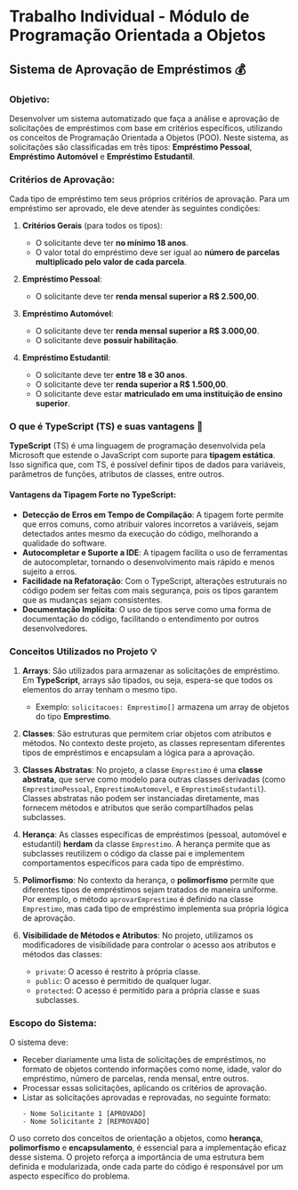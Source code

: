 # Trabalho Individual - Módulo de Programação Orientada a Objetos

## Sistema de Aprovação de Empréstimos 💰

### Objetivo:
Desenvolver um sistema automatizado que faça a análise e aprovação de solicitações de empréstimos com base em critérios específicos, utilizando os conceitos de Programação Orientada a Objetos (POO). Neste sistema, as solicitações são classificadas em três tipos: **Empréstimo Pessoal**, **Empréstimo Automóvel** e **Empréstimo Estudantil**.

### Critérios de Aprovação:
Cada tipo de empréstimo tem seus próprios critérios de aprovação. Para um empréstimo ser aprovado, ele deve atender às seguintes condições:

1. **Critérios Gerais** (para todos os tipos):
   - O solicitante deve ter **no mínimo 18 anos**.
   - O valor total do empréstimo deve ser igual ao **número de parcelas multiplicado pelo valor de cada parcela**.

2. **Empréstimo Pessoal**:
   - O solicitante deve ter **renda mensal superior a R$ 2.500,00**.

3. **Empréstimo Automóvel**:
   - O solicitante deve ter **renda mensal superior a R$ 3.000,00**.
   - O solicitante deve **possuir habilitação**.

4. **Empréstimo Estudantil**:
   - O solicitante deve ter **entre 18 e 30 anos**.
   - O solicitante deve ter **renda superior a R$ 1.500,00**.
   - O solicitante deve estar **matriculado em uma instituição de ensino superior**.

### O que é TypeScript (TS) e suas vantagens 🚀
**TypeScript** (TS) é uma linguagem de programação desenvolvida pela Microsoft que estende o JavaScript com suporte para **tipagem estática**. Isso significa que, com TS, é possível definir tipos de dados para variáveis, parâmetros de funções, atributos de classes, entre outros.

#### Vantagens da Tipagem Forte no TypeScript:
- **Detecção de Erros em Tempo de Compilação**: A tipagem forte permite que erros comuns, como atribuir valores incorretos a variáveis, sejam detectados antes mesmo da execução do código, melhorando a qualidade do software.
- **Autocompletar e Suporte a IDE**: A tipagem facilita o uso de ferramentas de autocompletar, tornando o desenvolvimento mais rápido e menos sujeito a erros.
- **Facilidade na Refatoração**: Com o TypeScript, alterações estruturais no código podem ser feitas com mais segurança, pois os tipos garantem que as mudanças sejam consistentes.
- **Documentação Implícita**: O uso de tipos serve como uma forma de documentação do código, facilitando o entendimento por outros desenvolvedores.

### Conceitos Utilizados no Projeto 💡

1. **Arrays**: São utilizados para armazenar as solicitações de empréstimo. Em **TypeScript**, arrays são tipados, ou seja, espera-se que todos os elementos do array tenham o mesmo tipo.
   - Exemplo: `solicitacoes: Emprestimo[]` armazena um array de objetos do tipo **Emprestimo**.

2. **Classes**: São estruturas que permitem criar objetos com atributos e métodos. No contexto deste projeto, as classes representam diferentes tipos de empréstimos e encapsulam a lógica para a aprovação.

3. **Classes Abstratas**: No projeto, a classe `Emprestimo` é uma **classe abstrata**, que serve como modelo para outras classes derivadas (como `EmprestimoPessoal`, `EmprestimoAutomovel`, e `EmprestimoEstudantil`). Classes abstratas não podem ser instanciadas diretamente, mas fornecem métodos e atributos que serão compartilhados pelas subclasses.

4. **Herança**: As classes específicas de empréstimos (pessoal, automóvel e estudantil) **herdam** da classe `Emprestimo`. A herança permite que as subclasses reutilizem o código da classe pai e implementem comportamentos específicos para cada tipo de empréstimo.

5. **Polimorfismo**: No contexto da herança, o **polimorfismo** permite que diferentes tipos de empréstimos sejam tratados de maneira uniforme. Por exemplo, o método `aprovarEmprestimo` é definido na classe `Emprestimo`, mas cada tipo de empréstimo implementa sua própria lógica de aprovação.

6. **Visibilidade de Métodos e Atributos**: No projeto, utilizamos os modificadores de visibilidade para controlar o acesso aos atributos e métodos das classes:
   - `private`: O acesso é restrito à própria classe.
   - `public`: O acesso é permitido de qualquer lugar.
   - `protected`: O acesso é permitido para a própria classe e suas subclasses.

### Escopo do Sistema:
O sistema deve:
- Receber diariamente uma lista de solicitações de empréstimos, no formato de objetos contendo informações como nome, idade, valor do empréstimo, número de parcelas, renda mensal, entre outros.
- Processar essas solicitações, aplicando os critérios de aprovação.
- Listar as solicitações aprovadas e reprovadas, no seguinte formato:
   ```
   - Nome Solicitante 1 [APROVADO]
   - Nome Solicitante 2 [REPROVADO]
   ```

O uso correto dos conceitos de orientação a objetos, como **herança**, **polimorfismo** e **encapsulamento**, é essencial para a implementação eficaz desse sistema. O projeto reforça a importância de uma estrutura bem definida e modularizada, onde cada parte do código é responsável por um aspecto específico do problema.